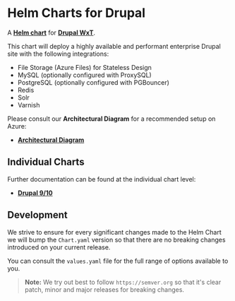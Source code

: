 # Helm Charts for Drupal

A **[Helm chart][helm]** for **[Drupal WxT][wxt]**.

This chart will deploy a highly available and performant enterprise Drupal site with the following integrations:

- File Storage (Azure Files) for Stateless Design
- MySQL (optionally configured with ProxySQL)
- PostgreSQL (optionally configured with PGBouncer)
- Redis
- Solr
- Varnish

Please consult our **Architectural Diagram** for a recommended setup on Azure:

- **[Architectural Diagram][diagram]**

## Individual Charts

Further documentation can be found at the individual chart level:

- **[Drupal 9/10][drupal]**

## Development

We strive to ensure for every significant changes made to the Helm Chart we will bump the `Chart.yaml` version so that there are no breaking changes introduced on your current release.

You can consult the `values.yaml` file for the full range of options available to you.

> **Note:** We try out best to follow `https://semver.org` so that it's clear patch, minor and major releases for breaking changes.

[diagram]: https://github.com/drupalwxt/helm-drupal/blob/main/docs/diagram-drupal.pdf
[drupal]: charts/drupal/
[helm]: https://helm.sh/
[wxt]: https://drupalwxt.github.io
